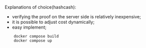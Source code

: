 Explanations of choice(hashcash):
- verifying the proof on the server side is relatively inexpensive;
- it is possible to adjust cost dynamically;
- easy implement;
```
    docker compose build
    docker compose up
```


